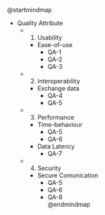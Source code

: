 @startmindmap
* Quality Attribute
	* 1. Usability
		* Ease-of-use
			* QA-1
			* QA-2
			* QA-3
	* 2. Interoperability
		* Exchange data
			* QA-4
			* QA-5
	* 3. Performance
		* Time-behaviour
			* QA-5
			* QA-6
		* Data Latency
			* QA-7
  	* 4. Security
		* Secure Comunication
			* QA-5
			* QA-6
			* QA-8	
@endmindmap